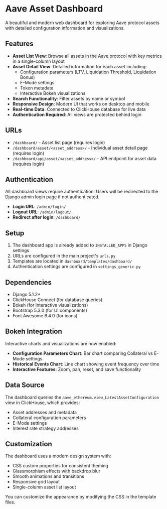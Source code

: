 # Aave Asset Dashboard

A beautiful and modern web dashboard for exploring Aave protocol assets with detailed configuration information and visualizations.

## Features

- **Asset List View**: Browse all assets in the Aave protocol with key metrics in a single-column layout
- **Asset Detail View**: Detailed information for each asset including:
  - Configuration parameters (LTV, Liquidation Threshold, Liquidation Bonus)
  - E-Mode settings
  - Token metadata
  - Interactive Bokeh visualizations
- **Search Functionality**: Filter assets by name or symbol
- **Responsive Design**: Modern UI that works on desktop and mobile
- **Real-time Data**: Connected to ClickHouse database for live data
- **Authentication Required**: All views are protected behind login

## URLs

- `/dashboard/` - Asset list page (requires login)
- `/dashboard/asset/<asset_address>/` - Individual asset detail page (requires login)
- `/dashboard/api/asset/<asset_address>/` - API endpoint for asset data (requires login)

## Authentication

All dashboard views require authentication. Users will be redirected to the Django admin login page if not authenticated.

- **Login URL**: `/admin/login/`
- **Logout URL**: `/admin/logout/`
- **Redirect after login**: `/dashboard/`

## Setup

1. The dashboard app is already added to `INSTALLED_APPS` in Django settings
2. URLs are configured in the main project's `urls.py`
3. Templates are located in `dashboard/templates/dashboard/`
4. Authentication settings are configured in `settings_generic.py`

## Dependencies

- Django 5.1.2+
- ClickHouse Connect (for database queries)
- Bokeh (for interactive visualizations)
- Bootstrap 5.3.0 (for UI components)
- Font Awesome 6.4.0 (for icons)

## Bokeh Integration

Interactive charts and visualizations are now enabled:

- **Configuration Parameters Chart**: Bar chart comparing Collateral vs E-Mode settings
- **Historical Events Chart**: Line chart showing event frequency over time
- **Interactive Features**: Zoom, pan, reset, and save functionality

## Data Source

The dashboard queries the `aave_ethereum.view_LatestAssetConfiguration` view in ClickHouse, which provides:

- Asset addresses and metadata
- Collateral configuration parameters
- E-Mode settings
- Interest rate strategy addresses

## Customization

The dashboard uses a modern design system with:

- CSS custom properties for consistent theming
- Glassmorphism effects with backdrop blur
- Smooth animations and transitions
- Responsive grid layout
- Single-column asset list layout

You can customize the appearance by modifying the CSS in the template files.
